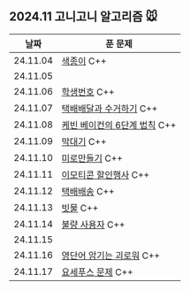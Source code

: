 ## 2024.11 고니고니 알고리즘 🐭

| 날짜     | 푼 문제                                                                                     |
| -------- | ------------------------------------------------------------------------------------------- |
| 24.11.04 | [색종이](https://www.acmicpc.net/problem/2563) C++                                          |
| 24.11.05 |                                                                                             |
| 24.11.06 | [학생번호](https://www.acmicpc.net/problem/1235) C++                                        |
| 24.11.07 | [택배배달과 수거하기](https://school.programmers.co.kr/learn/courses/30/lessons/150369) C++ |
| 24.11.08 | [케빈 베이컨의 6단계 법칙](https://www.acmicpc.net/problem/1389) C++                        |
| 24.11.09 | [막대기](https://www.acmicpc.net/problem/1094) C++                                          |
| 24.11.10 | [미로만들기](https://www.acmicpc.net/problem/2665) C++                                      |
| 24.11.11 | [이모티콘 할인행사](https://school.programmers.co.kr/learn/courses/30/lessons/150368) C++   |
| 24.11.12 | [택배배송](https://www.acmicpc.net/problem/5972) C++                                        |
| 24.11.13 | [빗물](https://www.acmicpc.net/problem/14719) C++                                           |
| 24.11.14 | [불량 사용자](https://school.programmers.co.kr/learn/courses/30/lessons/64064) C++          |
| 24.11.15 |                                                                                             |
| 24.11.16 | [영단어 암기는 괴로워](https://www.acmicpc.net/problem/20920) C++                           |
| 24.11.17 | [요세푸스 문제](https://www.acmicpc.net/problem/1158) C++                                   |
